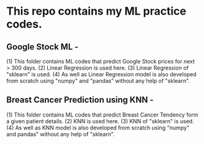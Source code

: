 # This repo contains my ML practice codes.

## Google Stock ML -
(1) This folder contains ML codes that predict Google Stock prices for next > 300 days.
(2) Linear Regression is used here.
(3) Linear Regression of "sklearn" is used.
(4) As well as Linear Regression model is also developed from scratch using "numpy" and "pandas" without any help of "sklearn".

## Breast Cancer Prediction using KNN - 
(1) This folder contains ML codes that predict Breast Cancer Tendency form a given patient details.
(2) KNN is used here.
(3) KNN of "sklearn" is used.
(4) As well as KNN model is also developed from scratch using "numpy" and pandas" without any help of "sklearn".

